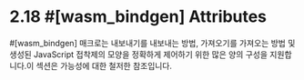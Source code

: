 # 2.18 #[wasm_bindgen] Attributes

#[wasm_bindgen] 매크로는 내보내기를 내보내는 방법, 가져오기를 가져오는 방법 및 생성된 JavaScript 접착제의 모양을 정확하게 제어하기 위한 많은 양의 구성을 지원합니다.이 섹션은 가능성에 대한 철저한 참조입니다.
